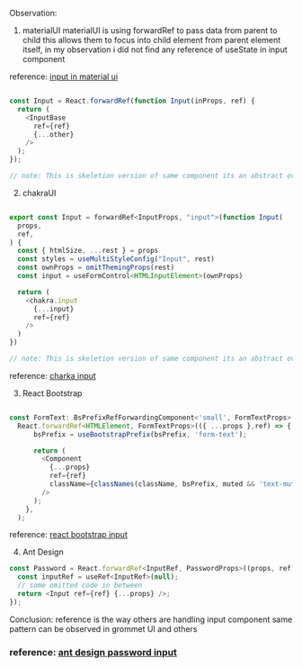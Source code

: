 
Observation:
1) materialUI
materialUI is using forwardRef to pass data from parent to child this allows them to focus into child element from parent element itself, in my observation i did not find any reference of useState in input component

reference: [input in material ui](https://github.com/mui/material-ui/blob/master/packages/mui-material/src/Input/Input.js)

```js

const Input = React.forwardRef(function Input(inProps, ref) {
  return (
    <InputBase
      ref={ref}
      {...other}
    />
  );
});

// note: This is skeletion version of same component its an abstract overview
```

2) chakraUI

```js

export const Input = forwardRef<InputProps, "input">(function Input(
  props,
  ref,
) {
  const { htmlSize, ...rest } = props
  const styles = useMultiStyleConfig("Input", rest)
  const ownProps = omitThemingProps(rest)
  const input = useFormControl<HTMLInputElement>(ownProps)

  return (
    <chakra.input
      {...input}
      ref={ref}
    />
  )
})

// note: This is skeletion version of same component its an abstract overview

```

reference: [charka input](https://github.com/chakra-ui/chakra-ui/blob/main/packages/components/input/src/input.tsx)


3) React Bootstrap

```js

const FormText: BsPrefixRefForwardingComponent<'small', FormTextProps> =
  React.forwardRef<HTMLElement, FormTextProps>(({ ...props },ref) => {
      bsPrefix = useBootstrapPrefix(bsPrefix, 'form-text');

      return (
        <Component
          {...props}
          ref={ref}
          className={classNames(className, bsPrefix, muted && 'text-muted')}
        />
      );
    },
  );
```

reference: [react bootstrap input](https://github.com/react-bootstrap/react-bootstrap/blob/master/src/FormText.tsx)

4) Ant Design

```js
const Password = React.forwardRef<InputRef, PasswordProps>((props, ref) => {
  const inputRef = useRef<InputRef>(null);
  // some omitted code in between
  return <Input ref={ref} {...props} />;
});
```


Conclusion:
reference is the way others are handling input component same pattern can be observed in grommet UI and others

### reference: [ant design password input](https://github.com/ant-design/ant-design/blob/master/components/input/Password.tsx)